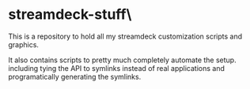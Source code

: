# streamdeck-stuff\

This is a repository to hold all my streamdeck customization scripts and graphics.

It also contains scripts to pretty much completely automate the setup. including tying the API to symlinks instead of real applications and programatically generating the symlinks. 
